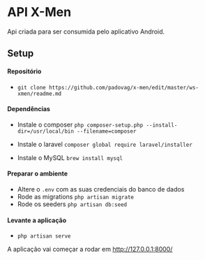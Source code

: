 # API X-Men
Api criada para ser consumida pelo aplicativo Android.

## Setup
#### Repositório
* ```git clone https://github.com/padovag/x-men/edit/master/ws-xmen/readme.md```

#### Dependências
* Instale o composer
```php composer-setup.php --install-dir=/usr/local/bin --filename=composer```

* Instale o laravel
```composer global require laravel/installer```

* Instale o MySQL
```brew install mysql```

#### Preparar o ambiente
* Altere o `.env` com as suas credenciais do banco de dados
* Rode as migrations ```php artisan migrate```
* Rode os seeders ```php artisan db:seed```

#### Levante a aplicação
* ```php artisan serve```

A aplicação vai começar a rodar em http://127.0.0.1:8000/
